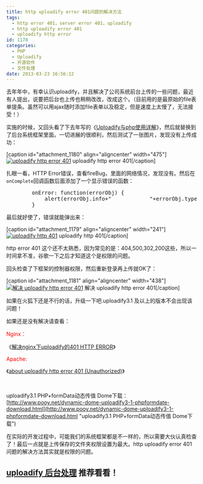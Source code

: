 ```yaml
---
title: http uploadify error 401问题的解决方法
tags:
  - http error 401，server error 401，uploadify
  - http uploadify error 401
  - uploadify http error
id: 1178
categories:
  - PHP
  - Uploadify
  - 开源软件
  - 文件处理
date: 2013-03-23 16:56:12
---
```


去年年中，有幸认识uploadify，并且解决了公司系统前台上传的一些问题，最近有人提出，说要把后台也上传也稍稍改改，改成这个。（目前用的是最原始的file表单提条。虽然可以用ajax随时添加file表单以及稳定，但是速度上太慢了，无法接受！）

实施的时候，又回头看了下去年写的《[Uploadify与php使用详解](http://www.pooy.net/uploadify-php.html "链接到 Uploadify与php使用详解")》，然后就替换到了后台系统框架里面。一切进展的很顺利，然后测试了一张图片，发现没有上传成功：

[caption id="attachment_1180" align="aligncenter" width="475"][![](http://www.pooy.net/wp-content/uploads/2013/03/uploadify-http-error-401.jpg "uploadify http error 401")](http://www.pooy.net/wp-content/uploads/2013/03/uploadify-http-error-401.jpg) uploadify http error 401[/caption]

扎眼一看，HTTP Error错误，查看fireBug，里面的网络情况，发现没有。然后在`onComplete`回调函数后面添加了一个显示错误的函数：
<pre class="brush: javascript; gutter: false">        onError: function(errorObj) {
            alert(errorObj.info+&quot;            &quot;+errorObj.type);
        }</pre>
最后就好使了，错误就能弹出来：

[caption id="attachment_1179" align="aligncenter" width="241"][![](http://www.pooy.net/wp-content/uploads/2013/03/uploadify-http-401.jpg "uploadify http 401")](http://www.pooy.net/wp-content/uploads/2013/03/uploadify-http-401.jpg) uploadify http 401[/caption]

http error 401 这个还不太熟悉，因为常见的是：404,500,302,200这些，所以一时间拿不准，谷歌一下之后才知道这个是权限的问题。

回头检查了下框架的控制器权限，然后重新登录再上传就OK了：

[caption id="attachment_1181" align="aligncenter" width="438"][![](http://www.pooy.net/wp-content/uploads/2013/03/解决-uploadify-http-error-401-.jpg "解决 uploadify http error 401")](http://www.pooy.net/wp-content/uploads/2013/03/解决-uploadify-http-error-401-.jpg) 解决 uploadify http error 401[/caption]

如果在火狐下还是不行的话，升级一下吧.uploadify3.1 及以上的版本不会出现该问题！

如果还是没有解决请查看：

<span style="color: #ff0000;">Nginx：</span>

《[解决nginx下uploadify的401 HTTP ERROR](http://www.pooy.net/nginx-uploadify-401-http-error.html "解决nginx下uploadify的401 HTTP ERROR")》

<span style="color: #ff0000;">Apache:</span>

《[about uploadify http error 401 (Unauthorized)](http://www.pooy.net/about-uploadify-http-error-401-unauthorized.html "about uploadify http error 401 (Unauthorized)")》

&nbsp;

uploadify3.1 PHP+formData动态传值 Dome下载：[http://www.pooy.net/dynamic-dome-uploadify3-1-phpformdate-download.html](http://www.pooy.net/dynamic-dome-uploadify3-1-phpformdate-download.html "uploadify3.1 PHP+formData动态传值 Dome下载")

在实际的开发过程中，可能我们的系统框架都是不一样的，所以需要大伙认真检查了！最后一点就是上传保存的文件夹权限设置为最大。http uploadify error 401问题的解决方法其实就是权限的问题。

## [uploadify 后台处理](http://www.pooy.net/uploadify-houtai.html "链接到 uploadify 后台处理") 推荐看看！